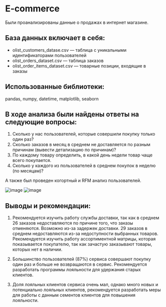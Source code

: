 # E-commerce
Были проанализированы данные о продажах в интернет магазине. 

## База данных включает в себя:
- olist_customers_datase.csv — таблица с уникальными идентификаторами пользователей
- olist_orders_dataset.csv — таблица заказов
- olist_order_items_dataset.csv — товарные позиции, входящие в заказы
  
## Использованные библиотеки:
pandas, numpy, datetime, matplotlib, seaborn

## В ходе анализа были найдены ответы на следующие вопросы:

1. Сколько у нас пользователей, которые совершили покупку только один раз?
2. Сколько заказов в месяц в среднем не доставляется по разным причинам (вывести детализацию по причинам)?
3. По каждому товару определить, в какой день недели товар чаще всего покупается.
4. Сколько у каждого из пользователей в среднем покупок в неделю (по месяцам)?

А также был проведен когортный и RFM анализ пользователей.


![image](https://github.com/azizabobojonova/e-commerce/assets/157654767/a9d8cd1d-bfe0-4bf4-9fcc-350bfdd95bae)
![image](https://github.com/azizabobojonova/e-commerce/assets/157654767/2d86d95a-f379-4edd-9886-a1647942d6fb)

## Выводы и рекомендации:

1. Рекомендуется изучить работу службы доставки, так как в среднем 26 заказов недоставляются по причине того, что заказы отменяются. Возможно из-за задержек доставки. 29 заказов в среднем недоставляются из-за недоступности выбранных товаров. Рекомендуется изучить работу ассортиментной матрицы, которая показывается покупателю, так как зачастую заказывают товары, которых нет в наличии.

2. Большинство пользователей (87%) сервиса совершают покупку один раз и больше не возвращаются в сервис. Рекомендуется разработать программы лояльности для удержания старых клиентов.

3. Доля лояльных клиентов сервиса очень мал, однако много новых и потенциально лояльных клиентов, рекомендуется разработать меры для работы с данным сементов клиентов для повышения лояльности.
